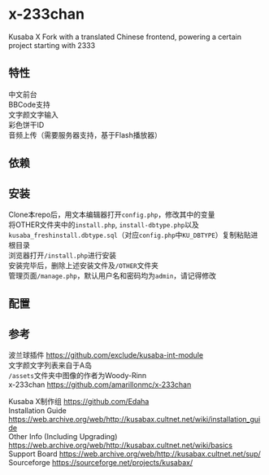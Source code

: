 # x-233chan
Kusaba X Fork with a translated Chinese frontend, powering a certain project starting with 2333  
## 特性
中文前台  
BBCode支持  
文字颜文字输入  
彩色饼干ID  
音频上传（需要服务器支持，基于Flash播放器）  

## 依赖

## 安装
Clone本repo后，用文本编辑器打开``config.php``，修改其中的变量  
将OTHER文件夹中的``install.php``, ``install-dbtype.php``以及``kusaba_freshinstall.dbtype.sql``（对应``config.php``中``KU_DBTYPE``）复制粘贴进根目录  
浏览器打开``/install.php``进行安装  
安装完毕后，删除上述安装文件及``/OTHER``文件夹  
管理页面``/manage.php``，默认用户名和密码均为``admin``，请记得修改  

## 配置

## 参考 
波兰球插件  https://github.com/exclude/kusaba-int-module  
文字颜文字列表来自于A岛  
``/assets``文件夹中图像的作者为Woody-Rinn  
x-233chan  https://github.com/amarillonmc/x-233chan  

Kusaba X制作组  https://github.com/Edaha  
Installation Guide  https://web.archive.org/web/http://kusabax.cultnet.net/wiki/installation_guide  
Other Info (Including Upgrading)  https://web.archive.org/web/http://kusabax.cultnet.net/wiki/basics  
Support Board  https://web.archive.org/web/http://kusabax.cultnet.net/sup/  
Sourceforge  https://sourceforge.net/projects/kusabax/  

